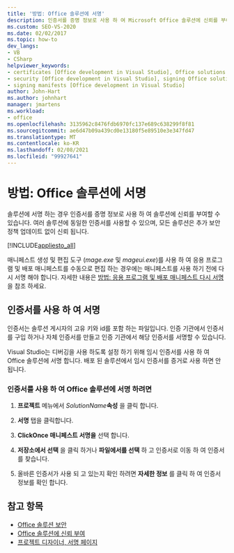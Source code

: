 ```yaml
---
title: '방법: Office 솔루션에 서명'
description: 인증서를 증명 정보로 사용 하 여 Microsoft Office 솔루션에 신뢰를 부여 하는 방법에 대해 알아봅니다.
ms.custom: SEO-VS-2020
ms.date: 02/02/2017
ms.topic: how-to
dev_langs:
- VB
- CSharp
helpviewer_keywords:
- certificates [Office development in Visual Studio], Office solutions
- security [Office development in Visual Studio], signing Office solutions
- signing manifests [Office development in Visual Studio]
author: John-Hart
ms.author: johnhart
manager: jmartens
ms.workload:
- office
ms.openlocfilehash: 3135962c8476fdb6970fc137e689c638299f8f81
ms.sourcegitcommit: ae6d47b09a439cd0e13180f5e89510e3e347fd47
ms.translationtype: MT
ms.contentlocale: ko-KR
ms.lasthandoff: 02/08/2021
ms.locfileid: "99927641"
---
```

# <a name="how-to-sign-office-solutions"></a>방법: Office 솔루션에 서명
  솔루션에 서명 하는 경우 인증서를 증명 정보로 사용 하 여 솔루션에 신뢰를 부여할 수 있습니다. 여러 솔루션에 동일한 인증서를 사용할 수 있으며, 모든 솔루션은 추가 보안 정책 업데이트 없이 신뢰 됩니다.

 [!INCLUDE[appliesto_all](../vsto/includes/appliesto-all-md.md)]

 매니페스트 생성 및 편집 도구 (*mage.exe* 및 *mageui.exe*)를 사용 하 여 응용 프로그램 및 배포 매니페스트를 수동으로 편집 하는 경우에는 매니페스트를 사용 하기 전에 다시 서명 해야 합니다. 자세한 내용은 [방법: 응용 프로그램 및 배포 매니페스트 다시 서명](../deployment/how-to-re-sign-application-and-deployment-manifests.md)을 참조 하세요.

## <a name="sign-by-using-a-certificate"></a>인증서를 사용 하 여 서명
 인증서는 솔루션 게시자의 고유 키와 id를 포함 하는 파일입니다. 인증 기관에서 인증서를 구입 하거나 자체 인증서를 만들고 인증 기관에서 해당 인증서를 서명할 수 있습니다.

 Visual Studio는 디버깅을 사용 하도록 설정 하기 위해 임시 인증서를 사용 하 여 Office 솔루션에 서명 합니다. 배포 된 솔루션에서 임시 인증서를 증거로 사용 하면 안 됩니다.

### <a name="to-sign-an-office-solution-by-using-a-certificate"></a>인증서를 사용 하 여 Office 솔루션에 서명 하려면

1. **프로젝트** 메뉴에서 _SolutionName_**속성** 을 클릭 합니다.

2. **서명** 탭을 클릭합니다.

3. **ClickOnce 매니페스트 서명을** 선택 합니다.

4. **저장소에서 선택** 을 클릭 하거나 **파일에서를 선택** 하 고 인증서로 이동 하 여 인증서를 찾습니다.

5. 올바른 인증서가 사용 되 고 있는지 확인 하려면 **자세한 정보** 를 클릭 하 여 인증서 정보를 확인 합니다.

## <a name="see-also"></a>참고 항목

- [Office 솔루션 보안](../vsto/securing-office-solutions.md)
- [Office 솔루션에 신뢰 부여](../vsto/granting-trust-to-office-solutions.md)
- [프로젝트 디자이너, 서명 페이지](../ide/reference/signing-page-project-designer.md)
